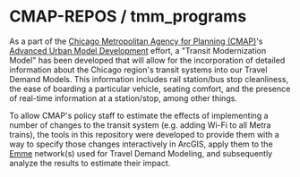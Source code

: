 CMAP-REPOS / tmm_programs
=======================
As a part of the [Chicago Metropolitan Agency for Planning (CMAP)](http://www.cmap.illinois.gov)'s [Advanced Urban Model Development](http://www.cmap.illinois.gov/data/transportation/modeling) effort, a "Transit Modernization Model" has been developed that will allow for the incorporation of detailed information about the Chicago region's transit systems into our Travel Demand Models. This information includes rail station/bus stop cleanliness, the ease of boarding a particular vehicle, seating comfort, and the presence of real-time information at a station/stop, among other things.

To allow CMAP's policy staff to estimate the effects of implementing a number of changes to the transit system (e.g. adding Wi-Fi to all Metra trains), the tools in this repository were developed to provide them with a way to specify those changes interactively in ArcGIS, apply them to the [Emme](http://www.inrosoftware.com/en/products/emme/) network(s) used for Travel Demand Modeling, and subsequently analyze the results to estimate their impact.
